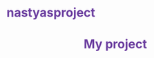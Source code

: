 # nastyasproject
<!DOCTYPE html>
<html lang="en">
<head>
    <meta charset="UTF-8">
    <meta name="viewport" content="width=device-width, initial-scale=1.0">
    <title> Кришталович Анастасія</title>
<style>
    h1{
        color:rgb(107, 62, 159);
    }
    h2{
        color:rgb(225, 225, 225)
    }
</style>  
<body background="C:\Users\Admin\myproject\img"  
<header>
    <h1 align="center">
        <b>My project</b>
    </h1>
    <p style="color:violet" >
    </p>
</header>
</head>
</html>
